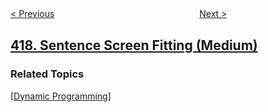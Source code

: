 <!--|This file generated by command(leetcode description); DO NOT EDIT.    |-->
<!--+----------------------------------------------------------------------+-->
<!--|@author    openset <openset.wang@gmail.com>                           |-->
<!--|@link      https://github.com/openset                                 |-->
<!--|@home      https://github.com/tonymontaro/leetcode-hints                        |-->
<!--+----------------------------------------------------------------------+-->

[< Previous](https://github.com/tonymontaro/leetcode-hints/tree/master/problems/pacific-atlantic-water-flow "Pacific Atlantic Water Flow")
　　　　　　　　　　　　　　　　
[Next >](https://github.com/tonymontaro/leetcode-hints/tree/master/problems/battleships-in-a-board "Battleships in a Board")

## [418. Sentence Screen Fitting (Medium)](https://leetcode.com/problems/sentence-screen-fitting "屏幕可显示句子的数量")



### Related Topics
  [[Dynamic Programming](https://github.com/tonymontaro/leetcode-hints/tree/master/tag/dynamic-programming/README.md)]
